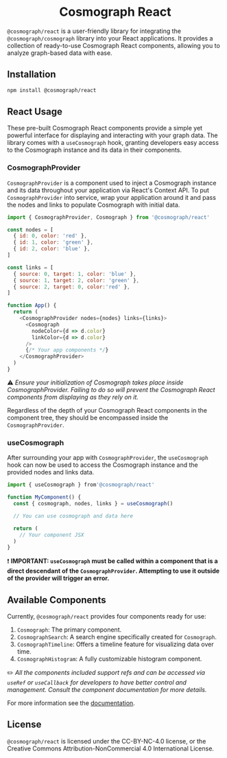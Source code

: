 <p align="center" style="color: #444">
  <h1 align="center">Cosmograph React </h1>
</p>

`@cosmograph/react` is a user-friendly library for integrating the `@cosmograph/cosmograph` library into your React applications. It provides a collection of ready-to-use Cosmograph React components, allowing you to analyze graph-based data with ease.

## Installation
```bash
npm install @cosmograph/react
```

## React Usage

These pre-built Cosmograph React components provide a simple yet powerful interface for displaying and interacting with your graph data. The library comes with a `useCosmograph` hook, granting developers easy access to the Cosmograph instance and its data in their components.

### CosmographProvider

`CosmographProvider` is a component used to inject a Cosmograph instance and its data throughout your application via React's Context API. To put `CosmographProvider` into service, wrap your application around it and pass the nodes and links to populate Cosmograph with initial data.

```javascript
import { CosmographProvider, Cosmograph } from '@cosmograph/react'

const nodes = [
  { id: 0, color: 'red' },
  { id: 1, color: 'green' },
  { id: 2, color: 'blue' },
]

const links = [
  { source: 0, target: 1, color: 'blue' },
  { source: 1, target: 2, color: 'green' },
  { source: 2, target: 0, color:'red' },
]

function App() {
  return (
    <CosmographProvider nodes={nodes} links={links}>
      <Cosmograph
        nodeColor={d => d.color}
        linkColor={d => d.color}
      />
      {/* Your app components */}
    </CosmographProvider>
  )
}
```

⚠️ *Ensure your initialization of Cosmograph takes place inside CosmographProvider. Failing to do so will prevent the Cosmograph React components from displaying as they rely on it.*

Regardless of the depth of your Cosmograph React components in the component tree, they should be encompassed inside the `CosmographProvider`.

### useCosmograph

After surrounding your app with `CosmographProvider`, the `useCosmograph` hook can now be used to access the Cosmograph instance and the provided nodes and links data.

```javascript
import { useCosmograph } from'@cosmograph/react'

function MyComponent() {
  const { cosmograph, nodes, links } = useCosmograph()

  // You can use cosmograph and data here

  return (
    // Your component JSX
  )
}
```

❗ **IMPORTANT: `useCosmograph` must be called within a component that is a direct descendant of the `CosmographProvider`. Attempting to use it outside of the provider will trigger an error.**

## Available Components

Currently, `@cosmograph/react` provides four components ready for use:

1. `Cosmograph`: The primary component.
2. `CosmographSearch`: A search engine specifically created for `Cosmograph`.
3. `CosmographTimeline`: Offers a timeline feature for visualizing data over time.
4. `CosmographHistogram`: A fully customizable histogram component.

✏️ *All the components included support refs and can be accessed via `useRef` or `useCallback` for developers to have better control and management. Consult the component documentation for more details.*

For more information see the [documentation](https://cosmograph.app/docs/cosmograph/Cosmograph%20Library/React%20Advanced%20Usage).

## License

`@cosmograph/react` is licensed under the CC-BY-NC-4.0 license, or the Creative Commons Attribution-NonCommercial 4.0 International License.